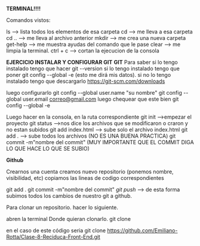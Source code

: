 **TERMINAL!!!!**

Comandos vistos:

ls --> lista todos los elementos de esa carpeta
cd <nombre del carpeta> --> me lleva a esa carpeta
cd ..  --> me lleva al archivo anterior
mkdir --> me crea una nueva carpeta
get-help --> me muestra ayudas del comando que le pase
clear --> me limpia la terminal.
ctrl + c --> cortan la ejecucion de la consola


**EJERCICIO INSTALAR Y CONFIGURAR GIT**
**GIT**
Para saber si lo tengo instalado tengo que hacer 
git --version
si lo tengo instalado tengo que poner git config --global -e (esto me dirá mis datos).
si no lo tengo instalado tengo que descargarlo https://git-scm.com/downloads

luego configurarlo
 git config --global user.name "su nombre"
 git config --global user.email correo@gmail.com
 luego chequear que este bien 
 git config --global -e


 Luego hacer en la consola, en la ruta correspondiente 
 git init -->empezar el proyecto
 git status -->nos dice los archivos que se modificaron o craron y no estan subidos
 git add index.html --> sube solo el archivo index.html
 git add . --> sube todos los archivos (NO ES UNA BUENA PRACTICA)
 git commit -m"nombre del commit" (MUY IMPORTANTE QUE EL COMMIT DIGA LO QUE HACE LO QUE SE SUBIO)
 

 **Github**

Crearnos una cuenta
creamos nuevo repositorio (ponemos nombre, visibilidad, etc)
copiamos las lineas de codigo correspondientes

git add .
git commit -m"nombre del commit" 
*git push* --> de esta forma subimos todos los cambios de nuestro git a github.


Para clonar un repositorio. hacer lo siguiente.

abren la terminal Donde quieran clonarlo.
git clone <url que les da github cuando aprietan el boton code>

en el caso de este código seria git clone https://github.com/Emiliano-Rotta/Clase-8-Reciduca-Front-End.git

